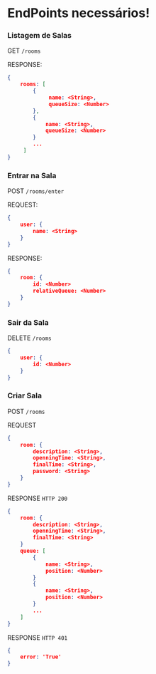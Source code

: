 # EndPoints necessários!

### Listagem de Salas

GET `/rooms`

RESPONSE:

```json
{
	rooms: [
		{
			 name: <String>,
		     queueSize: <Number>
	    },
	    {
		    name: <String>,
	        queueSize: <Number>
        }
	    ...
     ]
}
```

###  Entrar na Sala

POST `/rooms/enter`

REQUEST:

```json
{
	user: {
		name: <String>
	}
}
```

RESPONSE:

```json
{
	room: {
		id: <Number>
		relativeQueue: <Number>
	}
}
```

### Sair da Sala

DELETE `/rooms`

```json
{
	user: {
		id: <Number>
	}
}
```

### Criar Sala

POST `/rooms`

REQUEST
```json
{
	room: {
		description: <String>,
		openningTime: <String>,
		finalTime: <String>,
		password: <String>
	}
}
```

RESPONSE `HTTP 200`
```json
{
	room: {
		description: <String>,
		openningTime: <String>,
		finalTime: <String>
	}
	queue: [
		{
			name: <String>,
			position: <Number>
		}
		{
			name: <String>,
			position: <Number>
		}
		...
	]
}
```


RESPONSE `HTTP 401`
```json
{
	error: 'True'
}
```